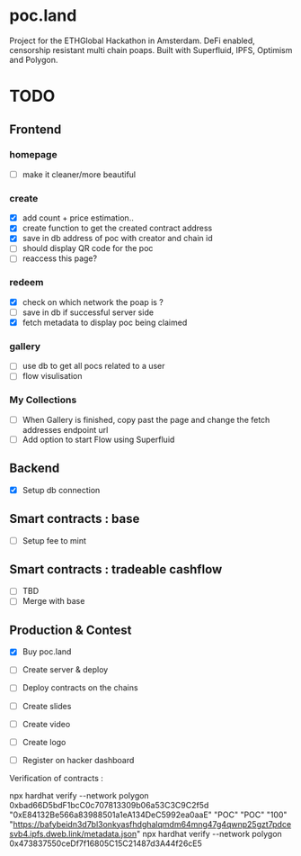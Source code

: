 # poc.land

Project for the ETHGlobal Hackathon in Amsterdam.
DeFi enabled, censorship resistant multi chain poaps. Built with Superfluid, IPFS, Optimism and Polygon.   

# TODO 

## Frontend
### homepage 
- [ ] make it cleaner/more beautiful
### create
- [x] add count + price estimation..
- [x] create function to get the created contract address
- [x] save in db address of poc with creator and chain id
- [ ] should display QR code for the poc
- [ ] reaccess this page?
### redeem 
- [x] check on which network the poap is ? 
- [ ] save in db if successful server side
- [x] fetch metadata to display poc being claimed
### gallery
- [ ] use db to get all pocs related to a user
- [ ] flow visulisation
### My Collections
- [ ] When Gallery is finished, copy past the page and change the fetch addresses endpoint url
- [ ] Add option to start Flow using Superfluid

## Backend
- [x] Setup db connection

## Smart contracts : base
- [ ] Setup fee to mint

## Smart contracts : tradeable cashflow
- [ ] TBD
- [ ] Merge with base

## Production & Contest
- [x] Buy poc.land
- [ ] Create server & deploy
- [ ] Deploy contracts on the chains
- [ ] Create slides
- [ ] Create video
- [ ] Create logo
- [ ] Register on hacker dashboard


Verification of contracts : 

npx hardhat verify --network polygon 0xbad66D5bdF1bcC0c707813309b06a53C3C9C2f5d "0xE84132Be566a83988501a1eA134DeC5992ea0aaE" "POC" "POC" "100" "https://bafybeidn3d7bl3onkyasfhdghalqmdm64mng47g4qwnp25gzt7pdcesvb4.ipfs.dweb.link/metadata.json"
npx hardhat verify --network polygon 0x473837550ceDf7f16805C15C21487d3A44f26cE5


